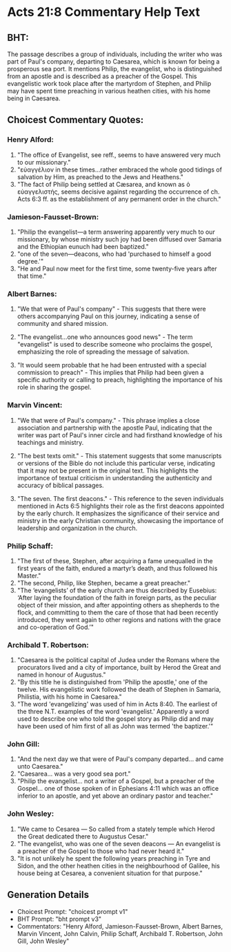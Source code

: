 # Acts 21:8 Commentary Help Text

## BHT:
The passage describes a group of individuals, including the writer who was part of Paul's company, departing to Caesarea, which is known for being a prosperous sea port. It mentions Philip, the evangelist, who is distinguished from an apostle and is described as a preacher of the Gospel. This evangelistic work took place after the martyrdom of Stephen, and Philip may have spent time preaching in various heathen cities, with his home being in Caesarea.

## Choicest Commentary Quotes:
### Henry Alford:
1. "The office of Evangelist, see reff., seems to have answered very much to our missionary."
2. "εὐαγγέλιον in these times...rather embraced the whole good tidings of salvation by Him, as preached to the Jews and Heathens."
3. "The fact of Philip being settled at Cæsarea, and known as ὁ εὐαγγελιστής, seems decisive against regarding the occurrence of ch. Acts 6:3 ff. as the establishment of any permanent order in the church."

### Jamieson-Fausset-Brown:
1. "Philip the evangelist—a term answering apparently very much to our missionary, by whose ministry such joy had been diffused over Samaria and the Ethiopian eunuch had been baptized."
2. "one of the seven—deacons, who had 'purchased to himself a good degree.'"
3. "He and Paul now meet for the first time, some twenty-five years after that time."

### Albert Barnes:
1. "We that were of Paul's company" - This suggests that there were others accompanying Paul on this journey, indicating a sense of community and shared mission.

2. "The evangelist...one who announces good news" - The term "evangelist" is used to describe someone who proclaims the gospel, emphasizing the role of spreading the message of salvation.

3. "It would seem probable that he had been entrusted with a special commission to preach" - This implies that Philip had been given a specific authority or calling to preach, highlighting the importance of his role in sharing the gospel.

### Marvin Vincent:
1. "We that were of Paul's company." - This phrase implies a close association and partnership with the apostle Paul, indicating that the writer was part of Paul's inner circle and had firsthand knowledge of his teachings and ministry.

2. "The best texts omit." - This statement suggests that some manuscripts or versions of the Bible do not include this particular verse, indicating that it may not be present in the original text. This highlights the importance of textual criticism in understanding the authenticity and accuracy of biblical passages.

3. "The seven. The first deacons." - This reference to the seven individuals mentioned in Acts 6:5 highlights their role as the first deacons appointed by the early church. It emphasizes the significance of their service and ministry in the early Christian community, showcasing the importance of leadership and organization in the church.

### Philip Schaff:
1. "The first of these, Stephen, after acquiring a fame unequalled in the first years of the faith, endured a martyr’s death, and thus followed his Master."
2. "The second, Philip, like Stephen, became a great preacher."
3. "The ‘evangelists’ of the early church are thus described by Eusebius: ‘After laying the foundation of the faith in foreign parts, as the peculiar object of their mission, and after appointing others as shepherds to the flock, and committing to them the care of those that had been recently introduced, they went again to other regions and nations with the grace and co-operation of God.’"

### Archibald T. Robertson:
1. "Caesarea is the political capital of Judea under the Romans where the procurators lived and a city of importance, built by Herod the Great and named in honour of Augustus."
2. "By this title he is distinguished from 'Philip the apostle,' one of the twelve. His evangelistic work followed the death of Stephen in Samaria, Philistia, with his home in Caesarea."
3. "The word 'evangelizing' was used of him in Acts 8:40. The earliest of the three N.T. examples of the word 'evangelist.' Apparently a word used to describe one who told the gospel story as Philip did and may have been used of him first of all as John was termed 'the baptizer.'"

### John Gill:
1. "And the next day we that were of Paul's company departed... and came unto Caesarea." 
2. "Caesarea... was a very good sea port." 
3. "Philip the evangelist... not a writer of a Gospel, but a preacher of the Gospel... one of those spoken of in Ephesians 4:11 which was an office inferior to an apostle, and yet above an ordinary pastor and teacher."

### John Wesley:
1. "We came to Cesarea — So called from a stately temple which Herod the Great dedicated there to Augustus Cesar."
2. "The evangelist, who was one of the seven deacons — An evangelist is a preacher of the Gospel to those who had never heard it."
3. "It is not unlikely he spent the following years preaching in Tyre and Sidon, and the other heathen cities in the neighbourhood of Galilee, his house being at Cesarea, a convenient situation for that purpose."


## Generation Details
- Choicest Prompt: "choicest prompt v1"
- BHT Prompt: "bht prompt v3"
- Commentators: "Henry Alford, Jamieson-Fausset-Brown, Albert Barnes, Marvin Vincent, John Calvin, Philip Schaff, Archibald T. Robertson, John Gill, John Wesley"
